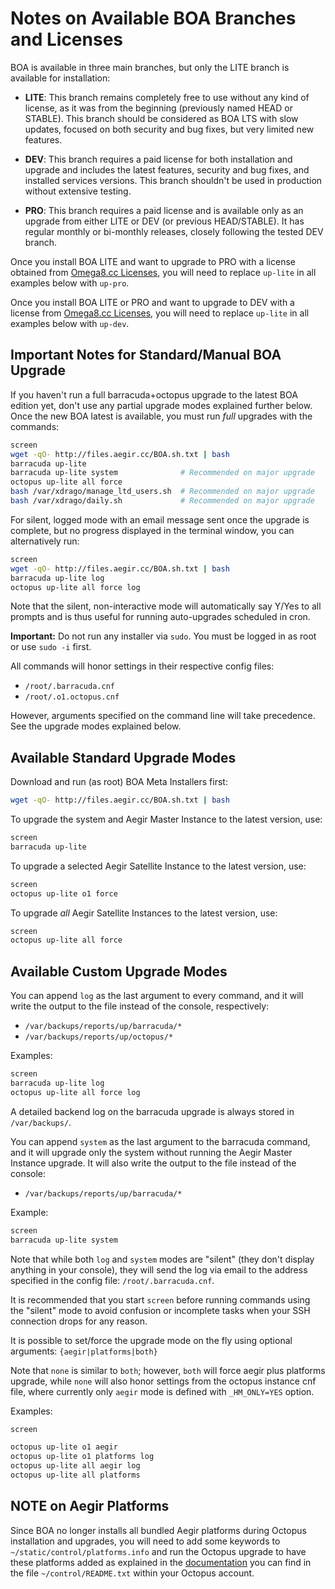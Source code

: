
# Notes on Available BOA Branches and Licenses

BOA is available in three main branches, but only the LITE branch is available for installation:

- **LITE**: This branch remains completely free to use without any kind of license, as it was from the beginning (previously named HEAD or STABLE). This branch should be considered as BOA LTS with slow updates, focused on both security and bug fixes, but very limited new features.

- **DEV**: This branch requires a paid license for both installation and upgrade and includes the latest features, security and bug fixes, and installed services versions. This branch shouldn't be used in production without extensive testing.

- **PRO**: This branch requires a paid license and is available only as an upgrade from either LITE or DEV (or previous HEAD/STABLE). It has regular monthly or bi-monthly releases, closely following the tested DEV branch.

Once you install BOA LITE and want to upgrade to PRO with a license obtained from [Omega8.cc Licenses](https://omega8.cc/licenses), you will need to replace `up-lite` in all examples below with `up-pro`.

Once you install BOA LITE or PRO and want to upgrade to DEV with a license from [Omega8.cc Licenses](https://omega8.cc/licenses), you will need to replace `up-lite` in all examples below with `up-dev`.

## Important Notes for Standard/Manual BOA Upgrade

If you haven't run a full barracuda+octopus upgrade to the latest BOA edition yet, don't use any partial upgrade modes explained further below. Once the new BOA latest is available, you must run *full* upgrades with the commands:

```sh
screen
wget -qO- http://files.aegir.cc/BOA.sh.txt | bash
barracuda up-lite
barracuda up-lite system              # Recommended on major upgrade
octopus up-lite all force
bash /var/xdrago/manage_ltd_users.sh  # Recommended on major upgrade
bash /var/xdrago/daily.sh             # Recommended on major upgrade
```

For silent, logged mode with an email message sent once the upgrade is complete, but no progress displayed in the terminal window, you can alternatively run:

```sh
screen
wget -qO- http://files.aegir.cc/BOA.sh.txt | bash
barracuda up-lite log
octopus up-lite all force log
```

Note that the silent, non-interactive mode will automatically say Y/Yes to all prompts and is thus useful for running auto-upgrades scheduled in cron.

**Important:** Do not run any installer via `sudo`. You must be logged in as root or use `sudo -i` first.

All commands will honor settings in their respective config files:

- `/root/.barracuda.cnf`
- `/root/.o1.octopus.cnf`

However, arguments specified on the command line will take precedence. See the upgrade modes explained below.

## Available Standard Upgrade Modes

Download and run (as root) BOA Meta Installers first:

```sh
wget -qO- http://files.aegir.cc/BOA.sh.txt | bash
```

To upgrade the system and Aegir Master Instance to the latest version, use:

```sh
screen
barracuda up-lite
```

To upgrade a selected Aegir Satellite Instance to the latest version, use:

```sh
screen
octopus up-lite o1 force
```

To upgrade *all* Aegir Satellite Instances to the latest version, use:

```sh
screen
octopus up-lite all force
```

## Available Custom Upgrade Modes

You can append `log` as the last argument to every command, and it will write the output to the file instead of the console, respectively:

- `/var/backups/reports/up/barracuda/*`
- `/var/backups/reports/up/octopus/*`

Examples:

```sh
screen
barracuda up-lite log
octopus up-lite all force log
```

A detailed backend log on the barracuda upgrade is always stored in `/var/backups/`.

You can append `system` as the last argument to the barracuda command, and it will upgrade only the system without running the Aegir Master Instance upgrade. It will also write the output to the file instead of the console:

- `/var/backups/reports/up/barracuda/*`

Example:

```sh
screen
barracuda up-lite system
```

Note that while both `log` and `system` modes are "silent" (they don't display anything in your console), they will send the log via email to the address specified in the config file: `/root/.barracuda.cnf`.

It is recommended that you start `screen` before running commands using the "silent" mode to avoid confusion or incomplete tasks when your SSH connection drops for any reason.

It is possible to set/force the upgrade mode on the fly using optional arguments: `{aegir|platforms|both}`

Note that `none` is similar to `both`; however, `both` will force aegir plus platforms upgrade, while `none` will also honor settings from the octopus instance cnf file, where currently only `aegir` mode is defined with `_HM_ONLY=YES` option.

Examples:

```sh
screen

octopus up-lite o1 aegir
octopus up-lite o1 platforms log
octopus up-lite all aegir log
octopus up-lite all platforms
```

## NOTE on Aegir Platforms

Since BOA no longer installs all bundled Aegir platforms during Octopus installation and upgrades, you will need to add some keywords to `~/static/control/platforms.info` and run the Octopus upgrade to have these platforms added as explained in the [documentation](https://github.com/omega8cc/boa/tree/5.x-dev/docs) you can find in the file `~/control/README.txt` within your Octopus account.
